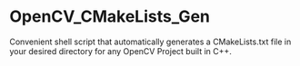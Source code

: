 # OpenCV_CMakeLists_Gen
Convenient shell script that automatically generates a CMakeLists.txt file in your desired directory for any OpenCV Project built in C++.
